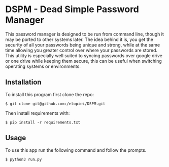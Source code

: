 # DSPM - Dead Simple Password Manager
This password manager is designed to be run from command line, though it may be ported to other systems later.
The idea behind it is, you get the security of all your passwords being unique and strong, while at the same time allowing you greater control over where your passwords are stored.
This utility is especially well suited to syncing passwords over google drive or one drive while keeping them secure, this can be useful when switching operating systems or environments.

## Installation

To install this program first clone the repo:

	$ git clone git@github.com:/etopiei/DSPM.git

Then install requirements with:

	$ pip install -r requirements.txt

## Usage

To use this app run the following command and follow the prompts.

	$ python3 run.py

